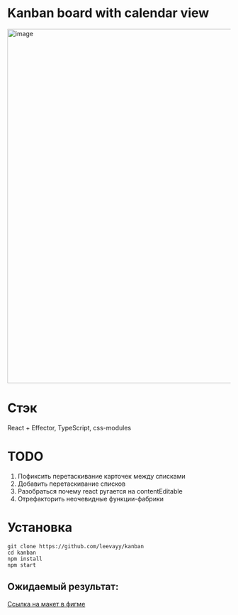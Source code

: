 # Kanban board with calendar view

<img width="798" alt="image" src="https://github.com/leevayy/kanban/assets/86363699/9796d4c3-dbaa-400c-b364-e1919ec550cf">

# Стэк

React + Effector, TypeScript, css-modules

# TODO
1. Пофиксить перетаскивание карточек между списками
2. Добавить перетаскивание списков
3. Разобраться почему react ругается на contentEditable
4. Отрефакторить неочевидные функции-фабрики  

# Установка

```
git clone https://github.com/leevayy/kanban
cd kanban
npm install
npm start
```

## Ожидаемый результат:
[Ссылка на макет в фигме](https://www.figma.com/file/IaMB48ZUVC4DvH4OGcXr5e/Kanban?type=design&node-id=0%3A1&mode=design&t=dLM7dqhTsnRHFX7v-1)
